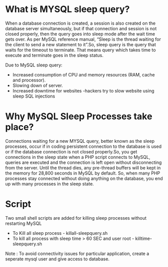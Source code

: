 # What is MYSQL sleep query?

When a database connection is created, a session is also created on the database server simultaneously, but if that connection and session is not closed properly, then the query goes into sleep mode after the wait time gets over. As per MySQL reference manual, “Sleep is the thread waiting for the client to send a new statement to it”.So, sleep query is the query that waits for the timeout to terminate. That means query which takes time to execute and terminate goes in the sleep status.

Due to MySQL sleep query:
* Increased consumption of CPU and memory resources (RAM, cache and processor).
* Slowing down of server.
* Increased downtime for websites -hackers try to slow website using sleep SQL injections

# Why MySQL Sleep Processes take place?

Connections waiting for a new MYSQL query, better known as the sleep processes, occur if in coding persistent connection to the database is used or if the database connection is not closed properly.So, you get connections in the sleep state when a PHP script connects to MySQL, queries are executed and the connection is left open without disconnecting from the server. Until the thread dies, any pre-thread buffers will be kept in the memory for 28,800 seconds in MySQL by default. So, when many PHP processes stay connected without doing anything on the database, you end up with many processes in the sleep state.

# Script

Two small shell scripts are added for killing sleep processes without restarting MySQL

* To Kill all sleep process - killall-sleepquery.sh
* To kill all process with sleep time > 60 SEC and user root - killtime-sleepquery.sh

Note : To avoid connectivity issues for particular application, create a seperate mysql user and give access to database.
